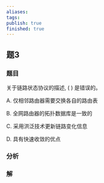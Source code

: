 ```yaml
---
aliases: 
tags: 
publish: true
finished: true
---
```

## 题3
### 题目
关于链路状态协议的描述, ( ) 是错误的。

A. 仅相邻路由器需要交换各自的路由表

B. 全网路由器的拓扑数据库是一致的

C. 采用洪泛技术更新链路变化信息

D. 具有快速收敛的优点
### 分析

### 解
